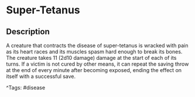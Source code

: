 # Super-Tetanus

## Description

A creature that contracts the disease of super-tetanus is wracked with pain as its heart races and its muscles spasm hard enough to break its bones. The creature takes 11 (2d10 damage) damage at the start of each of its turns. If a victim is not cured by other means, it can repeat the saving throw at the end of every minute after becoming exposed, ending the effect on itself with a successful save.

^Tags: #disease
